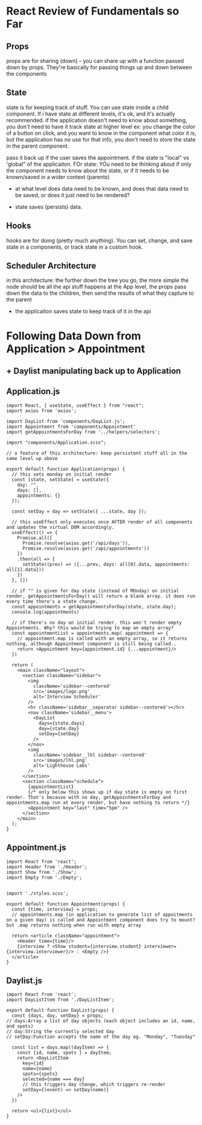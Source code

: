 # React Review of Fundamentals so Far

## Props

props are for sharing (down) - you can share up with a function passed down by props. They're basically for passing things up and down between the components

## State
state is for keeping track of stuff. 
You can use state inside a child component. If i have state at different levels, it's ok, and it's actually recommended.
if the application doesn't need to know about something, you don't need to have it track state at higher level ex: you change the color of a button on click, and you want to know in the component what color it is, but the application has no use for that info, you don't need to store the state in the parent component.

pass it back up if the user saves the appointment. if the state is "local" vs 'global" of the applicaiton. FOr state: YOu need to be thinking about if only the component needs to know about the state, or if it needs to be known/saved in a wider context (parents)

* at what level does data need to be known, and does that data need to be saved, or does it just need to be rendered?
- state saves (persists) data.

## Hooks
hooks are for doing (pretty much anything). You can set, change, and save state in a components, or track state in a custom hook.

## Scheduler Architecture

in this architecture: 
the further down the tree you go, the more simple the node should be
all the api stuff happens at the App level, the props pass down the data to the children, then send the results of what they capture to the parent
- the applicaiton saves state to keep track of it in the api

# Following Data Down from Application > Appointment 
## + Daylist manipulating back up to Application

## Application.js

```
import React, { useState, useEffect } from "react";
import axios from 'axios';

import DayList from 'components/DayList.js';
import Appointment from 'components/Appointment'
import getAppointmentsForDay from '../helpers/selectors';

import "components/Application.scss";

// a feature of this architecture: keep persistent stuff all in the same level up above

export default function Application(props) {
  // this sets monday on initial render
  const [state, setState] = useState({
    day: "",
    days: [],
    appointments: {}
  });

  const setDay = day => setState({ ...state, day });

  // this useEffect only executes once AFTER render of all components and updates the virtual DOM accordingly.
  useEffect(() => {
    Promise.all([
      Promise.resolve(axios.get('/api/days')),
      Promise.resolve(axios.get('/api/appointments'))
    ])
    .then(all => {
      setState((prev) => ({...prev, days: all[0].data, appointments: all[1].data}))
    })
  }, [])

  // if "" is given for day state (instead of MOnday) on initial render, getAppointmentsForDay() will return a blank array. it does run every time there's a state change.
  const appointments = getAppointmentsForDay(state, state.day);
  console.log(appointments)

  // if there's no day on initial render, this won't render empty Appointments. Why? this would be trying to map an empty array?
  const appointmentList = appointments.map( appointment => {
    // appointment.map is called with an empty array, so it returns nothing, although Appointment component is still being called.. 
    return <Appointment key={appointment.id} {...appointment}/>
  })
  
  return (
    <main className="layout">
      <section className="sidebar">
        <img
          className='sidebar--centered'
          src='images/logo.png'
          alt='Interview Scheduler'
        /> 
        <hr className='sidebar__separator sidebar--centered'></hr>
        <nav className='sidebar__menu'>
          <DayList
            days={state.days}
            day={state.day}
            setDay={setDay}
          />
        </nav>
        <img 
          className='sidebar__lhl sidebar--centered'
          src='images/lhl.png'
          alt='Lighthouse Labs'
        />
      </section>
      <section className="schedule">
        {appointmentList}
        {/* only below this shows up if day state is empty on first render. That's because with no day, getAppointmentsForDay and appointments.map run at every render, but have nothing to return */}
        <Appointment key="last" time="5pm" />
      </section>
    </main>
  );
}
```

## Appointment.js
```
import React from 'react';
import Header from './Header';
import Show from './Show';
import Empty from './Empty';


import './styles.scss';

export default function Appointment(props) {
  const {time, interview} = props;
  // appointments.map (in application to generate list of appoitments on a given day) is called and Appointment component does try to mount? but .map returns nothing when run with empty array

  return <article className="appointment">
    <Header time={time}/>
    {interview ? <Show student={interview.student} interviewer={interview.interviewer}/> : <Empty />}
  </article>
}
```

## Daylist.js
```
import React from 'react';
import DayListItem from './DayListItem';

export default function DayList(props) {
  const {days, day, setDay} = props;
// days:Array a list of day objects (each object includes an id, name, and spots)
// day:String the currently selected day
// setDay:Function accepts the name of the day eg. "Monday", "Tuesday"

  const list = days.map((dayItem) => {
    const {id, name, spots } = dayItem;
    return <DayListItem 
      key={id}
      name={name}
      spots={spots}
      selected={name === day}
      // this triggers day change, which triggers re-render
      setDay={(event) => setDay(name)}
    />
  })

  return <ul>{list}</ul>
}
```
